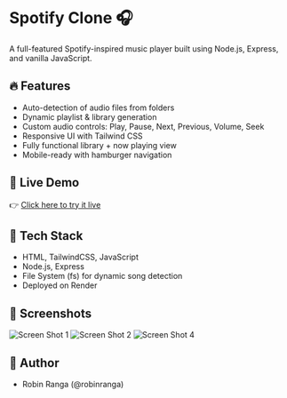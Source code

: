 # Spotify Clone 🎧
A full-featured Spotify-inspired music player built using Node.js, Express, and vanilla JavaScript.

## 🔥 Features
- Auto-detection of audio files from folders
- Dynamic playlist & library generation
- Custom audio controls: Play, Pause, Next, Previous, Volume, Seek
- Responsive UI with Tailwind CSS
- Fully functional library + now playing view
- Mobile-ready with hamburger navigation

## 🚀 Live Demo
👉 [Click here to try it live](https://spotify-q1lc.onrender.com)

## 🧰 Tech Stack
- HTML, TailwindCSS, JavaScript
- Node.js, Express
- File System (fs) for dynamic song detection
- Deployed on Render

## 📸 Screenshots

![Screen Shot 1](https://github.com/user-attachments/assets/780eb46f-28c7-4b5e-9780-72af65c49827)
![Screen Shot 2](https://github.com/user-attachments/assets/61a9a18f-9f21-483a-b53a-18d37038aef8)
![Screen Shot 4](https://github.com/user-attachments/assets/17e9a7d1-7aaf-4253-aee4-21b73b588cdf)

## 🤘 Author
- Robin Ranga (@robinranga)
